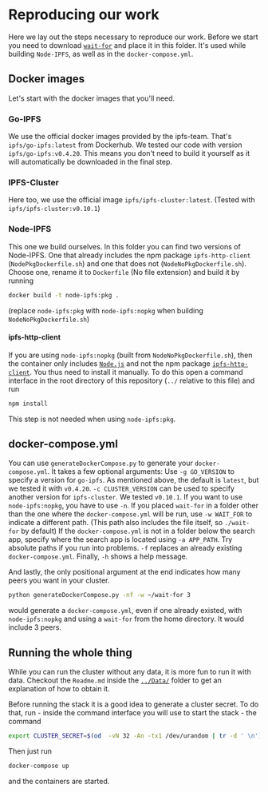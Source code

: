 # Reproducing our work

Here we lay out the steps necessary to reproduce our work.
Before we start you need to download [`wait-for`](https://github.com/Eficode/wait-for) and place it in this folder.
It's used while building `Node-IPFS`, as well as in the `docker-compose.yml`.

## Docker images

Let's start with the docker images that you'll need.

### Go-IPFS
We use the official docker images provided by the ipfs-team.
That's `ipfs/go-ipfs:latest` from Dockerhub.
We tested our code with version `ipfs/go-ipfs:v0.4.20`.
This means you don't need to build it yourself as it will automatically be downloaded in the final step.

### IPFS-Cluster

Here too, we use the official image `ipfs/ipfs-cluster:latest`.
(Tested with `ipfs/ipfs-cluster:v0.10.1`)

### Node-IPFS
This one we build ourselves.
In this folder you can find two versions of Node-IPFS.
One that already includes the npm package `ipfs-http-client` (`NodePkgDockerfile.sh`) and one that does not (`NodeNoPkgDockerfile.sh`).
Choose one, rename it to `Dockerfile` (No file extension) and build it by running
```bash
docker build -t node-ipfs:pkg .
```
(replace `node-ipfs:pkg` with `node-ipfs:nopkg` when building `NodeNoPkgDockerfile.sh`)

#### ipfs-http-client
If you are using `node-ipfs:nopkg` (built from `NodeNoPkgDockerfile.sh`),
then the container only includes [`Node.js`](https://nodejs.org/en/) and not the npm package [`ipfs-http-client`](https://github.com/ipfs/js-ipfs-http-client).
You thus need to install it manually.
To do this open a command interface in the root directory of this repository (`../` relative to this file) and run
```bash
npm install
```

This step is not needed when using `node-ipfs:pkg`.

## docker-compose.yml
You can use `generateDockerCompose.py` to generate your `docker-compose.yml`.
It takes a few optional arguments:
Use `-g GO_VERSION` to specify a version for `go-ipfs`.
As mentioned above, the default is `latest`, but we tested it with `v0.4.20`.
`-c CLUSTER_VERSION` can be used to specify another version for `ipfs-cluster`.
We tested `v0.10.1`.
If you want to use `node-ipfs:nopkg`, you have to use `-n`.
If you placed `wait-for` in a folder other than the one where the `docker-compose.yml` will be run,
use `-w WAIT_FOR` to indicate a different path.
(This path also includes the file itself, so `./wait-for` by default)
If the `docker-compose.yml` is not in a folder below the search app,
specify where the search app is located using `-a APP_PATH`.
Try absolute paths if you run into problems.
`-f` replaces an already existing `docker-compose.yml`.
Finally, `-h` shows a help message.

And lastly, the only positional argument at the end indicates how many peers you want in your cluster.

```bash
python generateDockerCompose.py -nf -w ~/wait-for 3
```
would generate a `docker-compose.yml`, even if one already existed, with `node-ipfs:nopkg` and using a `wait-for` from the home directory.
It would include 3 peers.

## Running the whole thing
While you can run the cluster without any data, it is more fun to run it with data.
Checkout the `Readme.md` inside the [`../Data/`](https://github.com/informagi/ipfsearch/tree/master/Data) folder to get an explanation of how to obtain it.


Before running the stack it is a good idea to generate a cluster secret.
To do that, run - inside the command interface you will use to start the stack - the command
```bash
export CLUSTER_SECRET=$(od  -vN 32 -An -tx1 /dev/urandom | tr -d ' \n')
```
Then just run
```bash
docker-compose up
```
and the containers are started.
